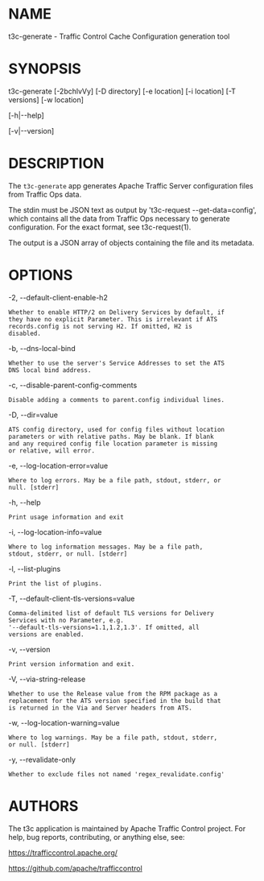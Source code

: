 <!--
    Licensed to the Apache Software Foundation (ASF) under one
    or more contributor license agreements.  See the NOTICE file
    distributed with this work for additional information
    regarding copyright ownership.  The ASF licenses this file
    to you under the Apache License, Version 2.0 (the
    "License"); you may not use this file except in compliance
    with the License.  You may obtain a copy of the License at

      http://www.apache.org/licenses/LICENSE-2.0

    Unless required by applicable law or agreed to in writing,
    software distributed under the License is distributed on an
    "AS IS" BASIS, WITHOUT WARRANTIES OR CONDITIONS OF ANY
    KIND, either express or implied.  See the License for the
    specific language governing permissions and limitations
    under the License.
-->

<!--

  !!!
      This file is both a Github Readme and manpage!
      Please make sure changes appear properly with man,
      and follow man conventions, such as:
      https://www.bell-labs.com/usr/dmr/www/manintro.html

      A primary goal of t3c is to follow POSIX and LSB standards
      and conventions, so it's easy to learn and use by people
      who know Linux and other *nix systems. Providing a proper
      manpage is a big part of that.
  !!!

-->
# NAME

t3c-generate - Traffic Control Cache Configuration generation tool

# SYNOPSIS

t3c-generate [-2bchlvVy] [-D directory] [-e location] [-i location] [-T versions] [-w location]

[&#45;h|&#45;&#45;help]

[&#45;v|&#45;&#45;version]

# DESCRIPTION

The `t3c-generate` app generates Apache Traffic Server configuration files from Traffic Ops data.

The stdin must be JSON text as output by 't3c-request --get-data=config', which contains all the data from Traffic Ops necessary to generate configuration. For the exact format, see t3c-request(1).

The output is a JSON array of objects containing the file and its metadata.

# OPTIONS

-2, --default-client-enable-h2

    Whether to enable HTTP/2 on Delivery Services by default, if
    they have no explicit Parameter. This is irrelevant if ATS
    records.config is not serving H2. If omitted, H2 is
    disabled.

-b, --dns-local-bind

    Whether to use the server's Service Addresses to set the ATS
    DNS local bind address.

-c, --disable-parent-config-comments

    Disable adding a comments to parent.config individual lines.

-D, --dir=value

    ATS config directory, used for config files without location
    parameters or with relative paths. May be blank. If blank
    and any required config file location parameter is missing
    or relative, will error.

 -e, --log-location-error=value

    Where to log errors. May be a file path, stdout, stderr, or
    null. [stderr]

-h, --help

    Print usage information and exit

-i, --log-location-info=value

    Where to log information messages. May be a file path,
    stdout, stderr, or null. [stderr]

-l, --list-plugins

    Print the list of plugins.

-T, --default-client-tls-versions=value

    Comma-delimited list of default TLS versions for Delivery
    Services with no Parameter, e.g.
    '--default-tls-versions=1.1,1.2,1.3'. If omitted, all
    versions are enabled.

-v, --version

    Print version information and exit.

-V, --via-string-release

    Whether to use the Release value from the RPM package as a
    replacement for the ATS version specified in the build that
    is returned in the Via and Server headers from ATS.

-w, --log-location-warning=value

    Where to log warnings. May be a file path, stdout, stderr,
    or null. [stderr]

-y, --revalidate-only

    Whether to exclude files not named 'regex_revalidate.config'

# AUTHORS

The t3c application is maintained by Apache Traffic Control project. For help, bug reports, contributing, or anything else, see:

https://trafficcontrol.apache.org/

https://github.com/apache/trafficcontrol
